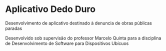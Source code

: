 # Aplicativo Dedo Duro
  Desenvolvimento de aplicativo destinado à denuncia de obras públicas paradas
  
  Desenvolvido sob supervisão do professor Marcelo Quinta para a disciplina de Desenvolvimento de Software para Dispositivos Ubícuos
